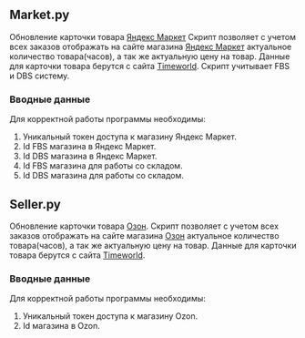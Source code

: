 ## Market.py
Обновление карточки товара [Яндекс Маркет](https://market.yandex.ru/) Скрипт позволяет с учетом всех заказов отображать на сайте магазина [Яндекс Маркет](https://market.yandex.ru/) актуальное количество товара(часов), а так же актуальную цену на товар. Данные для карточки товара берутся с сайта [Timeworld](https://timeworld.ru/). Скрипт учитывает FBS и DBS систему.
### Вводные данные
  Для корректной работы программы необходимы:
  1. Уникальный токен доступа к магазину Яндекс Маркет.
  2. Id FBS магазина в Яндекс Маркет.
  3. Id DBS магазина в Яндекс Маркет.
  4. Id FBS магазина для работы со складом.
  5. Id DBS магазина для работы со складом.
## Seller.py
Обновление карточки товара [Озон](https://www.ozon.ru/). Скрипт позволяет с учетом всех заказов отображать на сайте магазина [Озон](https://www.ozon.ru/) актуальное количество товара(часов), а так же актуальную цену на товар. Данные для карточки товара берутся с сайта [Timeworld](https://timeworld.ru).
### Вводные данные
  Для корректной работы программы необходимы:
  1. Уникальный токен доступа к магазину Ozon.
  2. Id магазина в Ozon.
